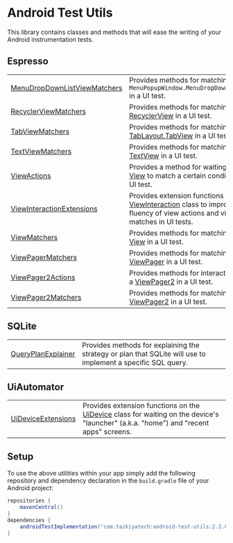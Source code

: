 # Android Test Utils

This library contains classes and methods that will ease the writing of your Android instrumentation tests.

## Espresso

|                                   |                                                                                                                                      |
|-----------------------------------|--------------------------------------------------------------------------------------------------------------------------------------|
| [MenuDropDownListViewMatchers][1] | Provides methods for matching on a `MenuPopupWindow.MenuDropDownListView` in a UI test.                                              |
| [RecyclerViewMatchers][2]         | Provides methods for matching on a [RecyclerView][13] in a UI test.                                                                  |
| [TabViewMatchers][3]              | Provides methods for matching on a [TabLayout.TabView][14] in a UI test.                                                             |
| [TextViewMatchers][4]             | Provides methods for matching on a [TextView][15] in a UI test.                                                                      |
| [ViewActions][5]                  | Provides a method for waiting on a [View][16] to match a certain condition in a UI test.                                             |
| [ViewInteractionExtensions][6]    | Provides extension functions on the [ViewInteraction][17] class to improve the fluency of view actions and view matches in UI tests. |
| [ViewMatchers][7]                 | Provides methods for matching on a [View][16] in a UI test.                                                                          |
| [ViewPagerMatchers][8]            | Provides methods for matching on a [ViewPager][18] in a UI test.                                                                     |
| [ViewPager2Actions][9]            | Provides methods for interacting with a [ViewPager2][19] in a UI test.                                                               |
| [ViewPager2Matchers][10]          | Provides methods for matching on a [ViewPager2][19] in a UI test.                                                                    |

## SQLite

|                          |                                                                                                              |
|--------------------------|--------------------------------------------------------------------------------------------------------------|
| [QueryPlanExplainer][11] | Provides methods for explaining the strategy or plan that SQLite will use to implement a specific SQL query. |

## UiAutomator

|                          |                                                                                                                                            |
|--------------------------|--------------------------------------------------------------------------------------------------------------------------------------------|
| [UiDeviceExtensions][12] | Provides extension functions on the [UiDevice][20] class for waiting on the device's "launcher" (a.k.a. "home") and "recent apps" screens. |

## Setup

To use the above utilities within your app simply add the following repository and dependency declaration in the `build.gradle` file of your Android project:

```groovy
repositories {
    mavenCentral()
}
dependencies {
    androidTestImplementation("com.tazkiyatech:android-test-utils:2.2.0")
}
```

[1]: library/src/main/java/com/tazkiyatech/utils/espresso/MenuDropDownListViewMatchers.kt
[2]: library/src/main/java/com/tazkiyatech/utils/espresso/RecyclerViewMatchers.kt
[3]: library/src/main/java/com/tazkiyatech/utils/espresso/TabViewMatchers.kt
[4]: library/src/main/java/com/tazkiyatech/utils/espresso/TextViewMatchers.kt
[5]: library/src/main/java/com/tazkiyatech/utils/espresso/ViewActions.kt
[6]: library/src/main/java/com/tazkiyatech/utils/espresso/ViewInteractionExtensions.kt
[7]: library/src/main/java/com/tazkiyatech/utils/espresso/ViewMatchers.kt
[8]: library/src/main/java/com/tazkiyatech/utils/espresso/ViewPagerMatchers.kt
[9]: library/src/main/java/com/tazkiyatech/utils/espresso/ViewPager2Actions.java
[10]: library/src/main/java/com/tazkiyatech/utils/espresso/ViewPager2Matchers.kt
[11]: library/src/main/java/com/tazkiyatech/utils/sqlite/QueryPlanExplainer.kt
[12]: library/src/main/java/com/tazkiyatech/utils/uiautomator/UiDeviceExtensions.kt
[13]: https://developer.android.com/reference/androidx/recyclerview/widget/RecyclerView
[14]: https://developer.android.com/reference/com/google/android/material/tabs/TabLayout.TabView
[15]: https://developer.android.com/reference/android/widget/TextView
[16]: https://developer.android.com/reference/android/view/View
[17]: https://developer.android.com/reference/androidx/test/espresso/ViewInteraction
[18]: https://developer.android.com/reference/androidx/viewpager/widget/ViewPager
[19]: https://developer.android.com/reference/androidx/viewpager2/widget/ViewPager2
[20]: https://developer.android.com/reference/androidx/test/uiautomator/UiDevice
